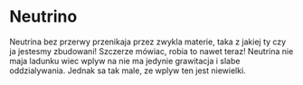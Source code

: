# Neutrino

Neutrina bez przerwy przenikaja przez zwykla materie, taka z jakiej ty czy ja
jestesmy zbudowani! Szczerze mówiac, robia to nawet teraz! Neutrina nie maja
ladunku wiec wplyw na nie ma jedynie grawitacja i slabe oddzialywania. Jednak sa
tak male, ze wplyw ten jest niewielki.
